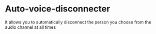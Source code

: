 # Auto-voice-disconnecter
it allows you to automatically disconnect the person you choose from the audio channel at all times
